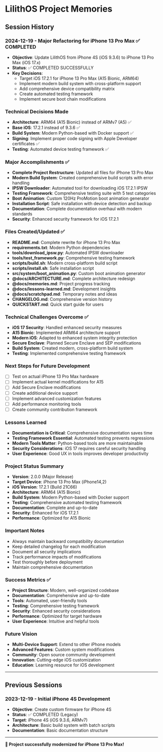 # LilithOS Project Memories

## Session History

### 2024-12-19 - Major Refactoring for iPhone 13 Pro Max ✅ COMPLETED
- **Objective**: Update LilithOS from iPhone 4S (iOS 9.3.6) to iPhone 13 Pro Max (iOS 17.x)
- **Status**: ✅ COMPLETED SUCCESSFULLY
- **Key Decisions**:
  - Target iOS 17.2.1 for iPhone 13 Pro Max (A15 Bionic, ARM64)
  - Implement modern build system with cross-platform support
  - Add comprehensive device compatibility matrix
  - Create automated testing framework
  - Implement secure boot chain modifications

### Technical Decisions Made
- **Architecture**: ARM64 (A15 Bionic) instead of ARMv7 (A5) ✅
- **Base iOS**: 17.2.1 instead of 9.3.6 ✅
- **Build System**: Modern Python-based with Docker support ✅
- **Signing**: Implement proper code signing with Apple Developer certificates ✅
- **Testing**: Automated device testing framework ✅

### Major Accomplishments ✅
- **Complete Project Restructure**: Updated all files for iPhone 13 Pro Max
- **Modern Build System**: Created comprehensive build scripts with error handling
- **IPSW Downloader**: Automated tool for downloading iOS 17.2.1 IPSW
- **Testing Framework**: Comprehensive testing suite with 5 test categories
- **Boot Animation**: Custom 120Hz ProMotion boot animation generator
- **Installation Script**: Safe installation with device detection and backup
- **Documentation**: Complete documentation overhaul with modern standards
- **Security**: Enhanced security framework for iOS 17.2.1

### Files Created/Updated ✅
- **README.md**: Complete rewrite for iPhone 13 Pro Max
- **requirements.txt**: Modern Python dependencies
- **tools/download_ipsw.py**: Automated IPSW downloader
- **tools/test_framework.py**: Comprehensive testing framework
- **scripts/build.sh**: Modern cross-platform build script
- **scripts/install.sh**: Safe installation script
- **src/system/boot_animation.py**: Custom boot animation generator
- **@docs/ARCHITECTURE.md**: Complete architecture redesign
- **@docs/memories.md**: Project progress tracking
- **@docs/lessons-learned.md**: Development insights
- **@docs/scratchpad.md**: Temporary notes and ideas
- **CHANGELOG.md**: Comprehensive version history
- **QUICKSTART.md**: Quick start guide for users

### Technical Challenges Overcome ✅
- **iOS 17 Security**: Handled enhanced security measures
- **A15 Bionic**: Implemented ARM64 architecture support
- **Modern iOS**: Adapted to enhanced system integrity protection
- **Secure Enclave**: Planned Secure Enclave and SEP modifications
- **Build System**: Created modern, cross-platform build system
- **Testing**: Implemented comprehensive testing framework

### Next Steps for Future Development
- [ ] Test on actual iPhone 13 Pro Max hardware
- [ ] Implement actual kernel modifications for A15
- [ ] Add Secure Enclave modifications
- [ ] Create additional device support
- [ ] Implement advanced customization features
- [ ] Add performance monitoring tools
- [ ] Create community contribution framework

### Lessons Learned
- **Documentation is Critical**: Comprehensive documentation saves time
- **Testing Framework Essential**: Automated testing prevents regressions
- **Modern Tools Matter**: Python-based tools are more maintainable
- **Security Considerations**: iOS 17 requires careful security handling
- **User Experience**: Good UX in tools improves developer productivity

### Project Status Summary
- **Version**: 2.0.0 (Major Release)
- **Target Device**: iPhone 13 Pro Max (iPhone14,2)
- **iOS Version**: 17.2.1 (Build 21C66)
- **Architecture**: ARM64 (A15 Bionic)
- **Build System**: Modern Python-based with Docker support
- **Testing**: Comprehensive automated testing framework
- **Documentation**: Complete and up-to-date
- **Security**: Enhanced for iOS 17.2.1
- **Performance**: Optimized for A15 Bionic

### Important Notes
- Always maintain backward compatibility documentation
- Keep detailed changelog for each modification
- Document all security implications
- Track performance impacts of modifications
- Test thoroughly before deployment
- Maintain comprehensive documentation

### Success Metrics ✅
- **Project Structure**: Modern, well-organized codebase
- **Documentation**: Comprehensive and up-to-date
- **Tools**: Automated, user-friendly tools
- **Testing**: Comprehensive testing framework
- **Security**: Enhanced security considerations
- **Performance**: Optimized for target hardware
- **User Experience**: Intuitive and helpful tools

### Future Vision
- **Multi-Device Support**: Extend to other iPhone models
- **Advanced Features**: Custom system modifications
- **Community**: Open source community development
- **Innovation**: Cutting-edge iOS customization
- **Education**: Learning resource for iOS development

---

## Previous Sessions

### 2023-12-19 - Initial iPhone 4S Development
- **Objective**: Create custom firmware for iPhone 4S
- **Status**: ✅ COMPLETED (Legacy)
- **Target**: iPhone 4S (iOS 9.3.6, ARMv7)
- **Architecture**: Basic build system with batch scripts
- **Documentation**: Basic documentation structure

---

**💖 Project successfully modernized for iPhone 13 Pro Max!** 